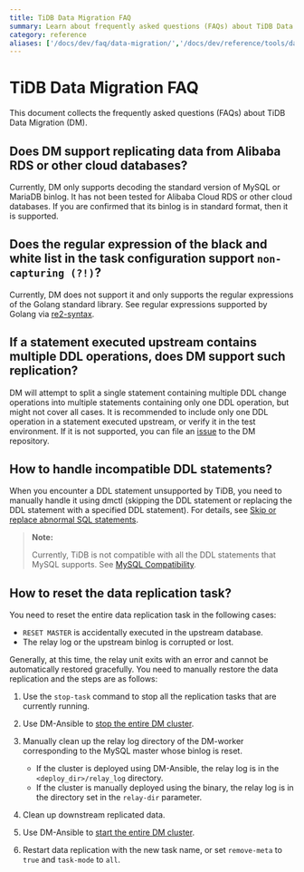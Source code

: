 ```yaml
---
title: TiDB Data Migration FAQ
summary: Learn about frequently asked questions (FAQs) about TiDB Data Migration (DM).
category: reference
aliases: ['/docs/dev/faq/data-migration/','/docs/dev/reference/tools/data-migration/faq/','/docs/v3.1/reference/tools/data-migration/faq/','/docs/stable/reference/tools/data-migration/faq/','/docs/v2.1/reference/tools/data-migration/faq/']
---
```


# TiDB Data Migration FAQ

This document collects the frequently asked questions (FAQs) about TiDB Data Migration (DM).

## Does DM support replicating data from Alibaba RDS or other cloud databases?

Currently, DM only supports decoding the standard version of MySQL or MariaDB binlog. It has not been tested for Alibaba Cloud RDS or other cloud databases. If you are confirmed that its binlog is in standard format, then it is supported.

## Does the regular expression of the black and white list in the task configuration support `non-capturing (?!)`?

Currently, DM does not support it and only supports the regular expressions of the Golang standard library. See regular expressions supported by Golang via [re2-syntax](https://github.com/google/re2/wiki/Syntax).

## If a statement executed upstream contains multiple DDL operations, does DM support such replication?

DM will attempt to split a single statement containing multiple DDL change operations into multiple statements containing only one DDL operation, but might not cover all cases. It is recommended to include only one DDL operation in a statement executed upstream, or verify it in the test environment. If it is not supported, you can file an [issue](https://github.com/pingcap/dm/issues) to the DM repository.

## How to handle incompatible DDL statements?

When you encounter a DDL statement unsupported by TiDB, you need to manually handle it using dmctl (skipping the DDL statement or replacing the DDL statement with a specified DDL statement). For details, see [Skip or replace abnormal SQL statements](skip-or-replace-abnormal-sql-statements.md).

> **Note:**
>
> Currently, TiDB is not compatible with all the DDL statements that MySQL supports. See [MySQL Compatibility](https://pingcap.com/docs/dev/reference/mysql-compatibility/#ddl).

## How to reset the data replication task?

You need to reset the entire data replication task in the following cases:

- `RESET MASTER` is accidentally executed in the upstream database.
- The relay log or the upstream binlog is corrupted or lost.

Generally, at this time, the relay unit exits with an error and cannot be automatically restored gracefully. You need to manually restore the data replication and the steps are as follows:

1. Use the `stop-task` command to stop all the replication tasks that are currently running.
2. Use DM-Ansible to [stop the entire DM cluster](deploy-a-dm-cluster-using-ansible.md#step-10-stop-the-dm-cluster).
3. Manually clean up the relay log directory of the DM-worker corresponding to the MySQL master whose binlog is reset.

    - If the cluster is deployed using DM-Ansible, the relay log is in the `<deploy_dir>/relay_log` directory.
    - If the cluster is manually deployed using the binary, the relay log is in the directory set in the `relay-dir` parameter.

4. Clean up downstream replicated data.
5. Use DM-Ansible to [start the entire DM cluster](deploy-a-dm-cluster-using-ansible.md#step-9-deploy-the-dm-cluster).
6. Restart data replication with the new task name, or set `remove-meta` to `true` and `task-mode` to `all`.
